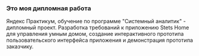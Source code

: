 ### Это моя дипломная работа

Яндекс Практикум, обучение по программе "Системный аналитик" -  дипломный проект. Разработка требований к приложению Stets Home для управления умным домом, создание интерактивного прототипа пользовательского интерфейса приложения и демонстрация прототипа заказчику.
